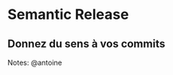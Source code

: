 <!-- .slide: class="first-slide" sfeir-level="2" sfeir-techno="" -->

# **Semantic Release**

## **Donnez du sens à vos commits**

Notes: @antoine
